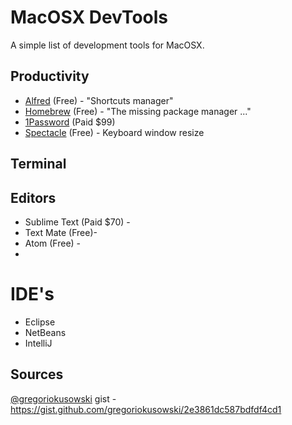 MacOSX DevTools
========================

A simple list of development tools for MacOSX.

## Productivity
* [Alfred](http://www.alfredapp.com/) (Free) - "Shortcuts manager"
* [Homebrew](http://brew.sh) (Free) - "The missing package manager ..." 
* [1Password]() (Paid $99)
* [Spectacle](http://spectacleapp.com/) (Free) - Keyboard window resize 


## Terminal


## Editors
* Sublime Text (Paid $70) - 
* Text Mate (Free)- 
* Atom (Free) - 
* 

# IDE's
* Eclipse
* NetBeans
* IntelliJ







## Sources

[@gregoriokusowski](http://github.com/gregoriokusowski) gist - https://gist.github.com/gregoriokusowski/2e3861dc587bdfdf4cd1
